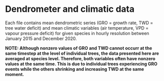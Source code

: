 # Dendrometer and climatic data

Each file contains mean dendrometric series (GRO = growth rate, TWD = tree water deficit) and mean climatic variables (air temperature, VPD = vapour pressure deficit) for given species in hourly resolution between January 2015 and December 2020.

**NOTE: Although nonzero values of GRO and TWD cannot occurr at the same timestep at the level of individual trees, the data presented here are averaged at species level. Therefore, both variables often have nonzero values at the same time. This is due to individual trees experiencing GRO events while the others shrinking and increasing TWD at the same moment.**
